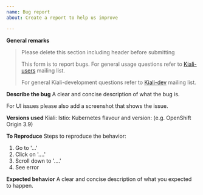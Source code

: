 ```yaml
---
name: Bug report
about: Create a report to help us improve

---
```


 
**General remarks**

> Please delete this section including header before submitting
>
> This form is to report bugs. For general usage questions refer to 
>       [Kiali-users](https://groups.google.com/forum/#!forum/kiali-users) mailing list.
>
> For general Kiali-development questions refer to 
>       [Kiali-dev](https://groups.google.com/forum/#!forum/kiali-dev) mailing list.


**Describe the bug**
A clear and concise description of what the bug is.

For UI issues please also add a screenshot that shows the issue.

**Versions used**
Kiali:
Istio:
Kubernetes flavour and version: (e.g. OpenShift Origin 3.9)

**To Reproduce**
Steps to reproduce the behavior:
1. Go to '...'
2. Click on '....'
3. Scroll down to '....'
4. See error

**Expected behavior**
A clear and concise description of what you expected to happen.
